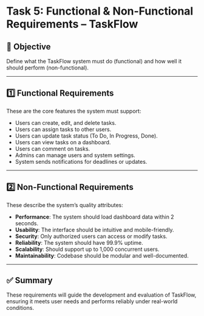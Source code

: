 # Task 5: Functional & Non-Functional Requirements – TaskFlow

## 🎯 Objective
Define what the TaskFlow system must do (functional) and how well it should perform (non-functional).

---

## 1️⃣ Functional Requirements

These are the core features the system must support:

- Users can create, edit, and delete tasks.
- Users can assign tasks to other users.
- Users can update task status (To Do, In Progress, Done).
- Users can view tasks on a dashboard.
- Users can comment on tasks.
- Admins can manage users and system settings.
- System sends notifications for deadlines or updates.

---

## 2️⃣ Non-Functional Requirements

These describe the system’s quality attributes:

- **Performance**: The system should load dashboard data within 2 seconds.
- **Usability**: The interface should be intuitive and mobile-friendly.
- **Security**: Only authorized users can access or modify tasks.
- **Reliability**: The system should have 99.9% uptime.
- **Scalability**: Should support up to 1,000 concurrent users.
- **Maintainability**: Codebase should be modular and well-documented.

---

## ✅ Summary
These requirements will guide the development and evaluation of TaskFlow, ensuring it meets user needs and performs reliably under real-world conditions.
